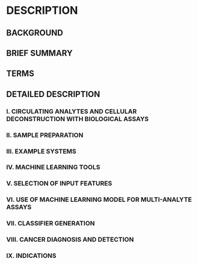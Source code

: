 # DESCRIPTION

## BACKGROUND

## BRIEF SUMMARY

## TERMS

## DETAILED DESCRIPTION

### I. CIRCULATING ANALYTES AND CELLULAR DECONSTRUCTION WITH BIOLOGICAL ASSAYS

### II. SAMPLE PREPARATION

### III. EXAMPLE SYSTEMS

### IV. MACHINE LEARNING TOOLS

### V. SELECTION OF INPUT FEATURES

### VI. USE OF MACHINE LEARNING MODEL FOR MULTI-ANALYTE ASSAYS

### VII. CLASSIFIER GENERATION

### VIII. CANCER DIAGNOSIS AND DETECTION

### IX. INDICATIONS

